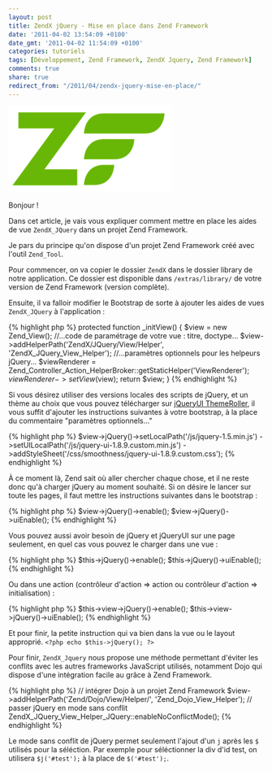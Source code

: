 ```yaml
---
layout: post
title: ZendX jQuery - Mise en place dans Zend Framework
date: '2011-04-02 13:54:09 +0100'
date_gmt: '2011-04-02 11:54:09 +0100'
categories: tutoriels
tags: [Développement, Zend Framework, ZendX Jquery, Zend Framework]
comments: true
share: true
redirect_from: "/2011/04/zendx-jquery-mise-en-place/"
---
```

![Logo Zend Framework](/images/posts/2011-04-02-zendx-jquery-mise-en-place/01.png)

Bonjour !

Dans cet article, je vais vous expliquer comment mettre en place les aides de vue `ZendX_JQuery` dans un projet Zend Framework.

Je pars du principe qu'on dispose d'un projet Zend Framework créé avec l'outil `Zend_Tool`.

Pour commencer, on va copier le dossier `ZendX` dans le dossier library de notre application. Ce dossier est disponible dans `/extras/library/` de votre version de Zend Framework (version complète).

Ensuite, il va falloir modifier le Bootstrap de sorte à ajouter les aides de vues `ZendX_JQuery` à l'application :

{% highlight php %}
protected function _initView()
{
    $view = new Zend_View();
    //...code de paramétrage de votre vue : titre, doctype...
    $view->addHelperPath('ZendX/JQuery/View/Helper', 'ZendX_JQuery_View_Helper');
    //...paramètres optionnels pour les helpeurs jQuery...
    $viewRenderer = Zend_Controller_Action_HelperBroker::getStaticHelper('ViewRenderer');
    $viewRenderer->setView($view);
    return $view;
}
{% endhighlight %}

Si vous désirez utiliser des versions locales des scripts de jQuery, et un thème au choix que vous pouvez télécharger sur [jQueryUI ThemeRoller](http://jqueryui.com/themeroller/), il vous suffit d'ajouter les instructions suivantes à votre bootstrap, à la place du commentaire "paramètres optionnels..."

{% highlight php %}
$view->jQuery()->setLocalPath('/js/jquery-1.5.min.js')
               ->setUILocalPath('/js/jquery-ui-1.8.9.custom.min.js')
               ->addStyleSheet('/css/smoothness/jquery-ui-1.8.9.custom.css');
{% endhighlight %}

À ce moment là, Zend sait où aller chercher chaque chose, et il ne reste donc qu'à charger jQuery au moment souhaité. Si on désire le lancer sur toute les pages, il faut mettre les instructions suivantes dans le bootstrap :

{% highlight php %}
$view->jQuery()->enable();
$view->jQuery()->uiEnable();
{% endhighlight %}

Vous pouvez aussi avoir besoin de jQuery et jQueryUI sur une page seulement, en quel cas vous pouvez le charger dans une vue :

{% highlight php %}
$this->jQuery()->enable();
$this->jQuery()->uiEnable();
{% endhighlight %}

Ou dans une action (contrôleur d'action => action ou contrôleur d'action => initialisation) :

{% highlight php %}
$this->view->jQuery()->enable();
$this->view->jQuery()->uiEnable();
{% endhighlight %}

Et pour finir, la petite instruction qui va bien dans la vue ou le layout approprié.
`<?php echo $this->jQuery(); ?>`

Pour finir, `ZendX_Jquery` nous propose une méthode permettant d'éviter les conflits avec les autres frameworks JavaScript utilisés, notamment Dojo qui dispose d'une intégration facile au grâce à Zend Framework.

{% highlight php %}
// intégrer Dojo à un projet Zend Framework
$view->addHelperPath('Zend/Dojo/View/Helper/', 'Zend_Dojo_View_Helper');
// passer jQuery en mode sans conflit
ZendX_JQuery_View_Helper_JQuery::enableNoConflictMode();
{% endhighlight %}

Le mode sans conflit de jQuery permet seulement l'ajout d'un `j` après les `$` utilisés pour la séléction. Par exemple pour séléctionner la div d'id test, on utilisera `$j('#test');` à la place de `$('#test');`.

